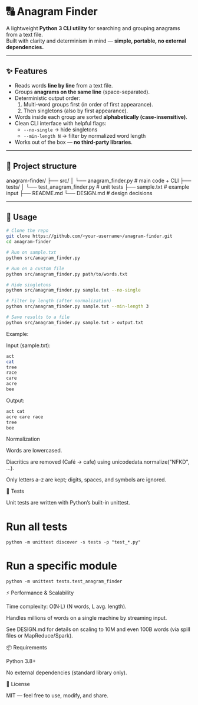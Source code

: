 # 🔠 Anagram Finder

A lightweight **Python 3 CLI utility** for searching and grouping anagrams from a text file.  
Built with clarity and determinism in mind — **simple, portable, no external dependencies.**

---

## ✨ Features
- Reads words **line by line** from a text file.
- Groups **anagrams on the same line** (space-separated).
- Deterministic output order:
  1. Multi-word groups first (in order of first appearance).
  2. Then singletons (also by first appearance).
- Words inside each group are sorted **alphabetically (case-insensitive)**.
- Clean CLI interface with helpful flags:
  - `--no-single` → hide singletons
  - `--min-length N` → filter by normalized word length
- Works out of the box — **no third-party libraries**.

---

## 📂 Project structure

anagram-finder/
├── src/
│ └── anagram_finder.py # main code + CLI
├── tests/
│ └── test_anagram_finder.py # unit tests
├── sample.txt # example input
├── README.md
└── DESIGN.md # design decisions



---

## 🚀 Usage

```bash
# Clone the repo
git clone https://github.com/<your-username>/anagram-finder.git
cd anagram-finder

# Run on sample.txt
python src/anagram_finder.py

# Run on a custom file
python src/anagram_finder.py path/to/words.txt

# Hide singletons
python src/anagram_finder.py sample.txt --no-single

# Filter by length (after normalization)
python src/anagram_finder.py sample.txt --min-length 3

# Save results to a file
python src/anagram_finder.py sample.txt > output.txt
``` 


Example:

Input (sample.txt):
```bash
act
cat
tree
race
care
acre
bee
```


Output:
```bash
act cat
acre care race
tree
bee
```

Normalization

Words are lowercased.

Diacritics are removed (Café → cafe) using unicodedata.normalize("NFKD", ...).

Only letters a–z are kept; digits, spaces, and symbols are ignored.

🧪 Tests

Unit tests are written with Python’s built-in unittest.

# Run all tests
```
python -m unittest discover -s tests -p "test_*.py"
```
# Run a specific module
```
python -m unittest tests.test_anagram_finder
```
⚡ Performance & Scalability

Time complexity: O(N·L) (N words, L avg. length).

Handles millions of words on a single machine by streaming input.

See DESIGN.md
 for details on scaling to 10M and even 100B words (via spill files or MapReduce/Spark).

📦 Requirements

Python 3.8+

No external dependencies (standard library only).

📝 License

MIT — feel free to use, modify, and share.
